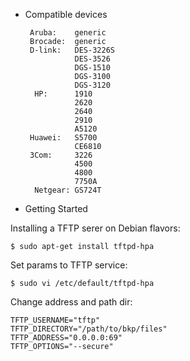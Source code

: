 - Compatible devices
 
       Aruba:    generic
       Brocade:  generic
       D-link:   DES-3226S
                 DES-3526
                 DGS-1510
                 DGS-3100
                 DGS-3120
        HP:      1910
                 2620
                 2640
                 2910
                 A5120
       Huawei:   S5700
                 CE6810
       3Com:     3226
                 4500
                 4800
                 7750A
        Netgear: GS724T

- Getting Started

Installing a TFTP serer on Debian flavors:

    $ sudo apt-get install tftpd-hpa
  
Set params to TFTP service:
  
    $ sudo vi /etc/default/tftpd-hpa

Change address and path dir:

    TFTP_USERNAME="tftp"
    TFTP_DIRECTORY="/path/to/bkp/files"
    TFTP_ADDRESS="0.0.0.0:69"
    TFTP_OPTIONS="--secure"
